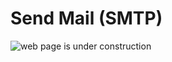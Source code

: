 # Send Mail (SMTP)

![web page is under construction](https://docimages.blob.core.chinacloudapi.cn/images/commingsoon20210514.jpg)
